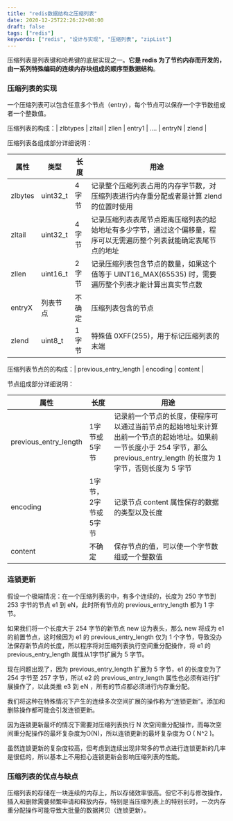```yaml
---
title: "redis数据结构之压缩列表"
date: 2020-12-25T22:26:22+08:00
draft: false
tags: ["redis"]
keywords: ["redis", "设计与实现", "压缩列表", "zipList"]
---
```


压缩列表是列表键和哈希键的底层实现之一。**它是 redis 为了节约内存而开发的，由一系列特殊编码的连续内存块组成的顺序型数据结构**。

### 压缩列表的实现

一个压缩列表可以包含任意多个节点（entry），每个节点可以保存一个字节数组或者一个整数值。

压缩列表的构成：| zlbtypes | zltail | zllen | entry1 | .... | entryN | zlend |

压缩列表各组成部分详细说明：

| 属性    | 类型     | 长度   | 用途                                                         |
| ------- | -------- | ------ | ------------------------------------------------------------ |
| zlbytes | uint32_t | 4字节  | 记录整个压缩列表占用的内存字节数，对压缩列表进行内存重分配或者是计算 zlend 的位置时使用 |
| zltail  | uint32_t | 4字节  | 记录压缩列表表尾节点距离压缩列表的起始地址有多少字节，通过这个偏移量，程序可以无需遍历整个列表就能确定表尾节点的地址 |
| zllen   | uint16_t | 2字节  | 记录压缩列表包含节点的数量，如果这个值等于 UINT16_MAX(65535) 时，需要遍历整个列表才能计算出真实节点数 |
| entryX  | 列表节点 | 不确定 | 压缩列表包含的节点                                           |
| zlend   | uint8_t  | 1字节  | 特殊值 0XFF(255)，用于标记压缩列表的末端                     |

压缩列表节点的的构成：| previous_entry_length | encoding | content |

节点组成部分详细说明：

| 属性                  | 长度                | 用途                                                         |
| --------------------- | ------------------- | ------------------------------------------------------------ |
| previous_entry_length | 1字节或5字节        | 记录前一个节点的长度，使程序可以通过当前节点的起始地址来计算出前一个节点的起始地址。如果前一节长度小于 254 字节，那么 previous_entry_length 的长度为 1 字节，否则长度为 5 字节 |
| encoding              | 1字节，2字节或5字节 | 记录节点 content 属性保存的数据的类型以及长度                |
| content               | 不确定              | 保存节点的值，可以使一个字节数组或一个整数值                 |

### 连锁更新

假设一个极端情况：在一个压缩列表的中，有多个连续的，长度为 250 字节到 253 字节的节点 e1 到 eN，此时所有节点的  previous_entry_length 都为 1 字节。

如果我们将一个长度大于 254 字节的新节点 new 设为表头，那么 new 将成为 e1 的前置节点，这时候因为 e1 的 previous_entry_length 仅为 1 个字节，导致没办法保存新节点的长度，所以程序将对压缩列表执行空间重分配操作，将 e1 的 previous_entry_length 属性从1字节扩展为 5 字节。

现在问题出现了，因为 previous_entry_length 扩展为 5 字节，e1 的长度变为了 254 字节至 257 字节，所以 e2 的 previous_entry_length 属性也必须有进行扩展操作了，以此类推 e3 到 eN ，所有的节点都必须进行内存重分配。

我们将这种在特殊情况下产生的连续多次空间扩展的操作称为“连锁更新”。添加和删除操作都可能会引发连锁更新。

因为连锁更新最坏的情况下需要对压缩列表执行 N 次空间重分配操作，而每次空间重分配操作的最坏复杂度为O(N)，所以连锁更新的最坏复杂度为 O ( N^2 )。

虽然连锁更新的复杂度较高，但考虑到连续出现非常多的节点进行连锁更新的几率是很低的，所以基本上不用担心连锁更新会影响压缩列表的性能。

### 压缩列表的优点与缺点

压缩列表的存储在一块连续的内存上，所以存储效率很高。但它不利与修改操作，插入和删除需要频繁申请和释放内存，特别是当压缩列表上的特别长时，一次内存重分配操作可能导致大批量的数据拷贝（连锁更新）。
